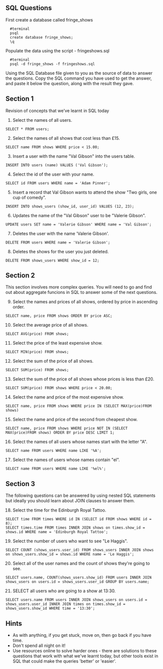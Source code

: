 ## SQL Questions

First create a database called fringe_shows
```
  #terminal
  psql
  create database fringe_shows;
  \q
```

Populate the data using the script - fringeshows.sql
```
  #terminal
  psql -d fringe_shows -f fringeshows.sql
```

Using the SQL Database file given to you as the source of data to answer the questions.  Copy the SQL command you have used to get the answer, and paste it below the question, along with the result they gave.


## Section 1

  Revision of concepts that we've learnt in SQL today

  1. Select the names of all users.

    SELECT * FROM users;


  2. Select the names of all shows that cost less than £15.

    SELECT name FROM shows WHERE price < 15.00;

  3. Insert a user with the name "Val Gibson" into the users table.

    INSERT INTO users (name) VALUES ('Val Gibson');

  4. Select the id of the user with your name.

    SELECT id FROM users WHERE name = 'Adam Pinner';

  5. Insert a record that Val Gibson wants to attend the show "Two girls, one cup of comedy".

    INSERT INTO shows_users (show_id, user_id) VALUES (12, 23);

  6. Updates the name of the "Val Gibson" user to be "Valerie Gibson".
  
    UPDATE users SET name = 'Valerie Gibson' WHERE name = 'Val Gibson';

  7. Deletes the user with the name 'Valerie Gibson'.

    DELETE FROM users WHERE name = 'Valerie Gibson';

  8. Deletes the shows for the user you just deleted.

    DELETE FROM shows_users WHERE show_id = 12;
  
  


## Section 2

  This section involves more complex queries.  You will need to go and find out about aggregate funcions in SQL to answer some of the next questions.

  9. Select the names and prices of all shows, ordered by price in ascending order.
  
    SELECT name, price FROM shows ORDER BY price ASC;

  10. Select the average price of all shows.
  
    SELECT AVG(price) FROM shows;

  11. Select the price of the least expensive show.
  
    SELECT MIN(price) FROM shows;

  12. Select the sum of the price of all shows.

    SELECT SUM(price) FROM shows;  

  13. Select the sum of the price of all shows whose prices is less than £20.
  
    SELECT SUM(price) FROM shows WHERE price < 20.00;

  14. Select the name and price of the most expensive show.

    SELECT name, price FROM shows WHERE price IN (SELECT MAX(price)FROM shows)

  15. Select the name and price of the second from cheapest show.
  
    SELECT name, price FROM shows WHERE price NOT IN (SELECT MAX(price)FROM shows) ORDER BY price DESC LIMIT 1;

  16. Select the names of all users whose names start with the letter "A".
  
    SELECT name FROM users WHERE name LIKE '%A';

  17. Select the names of users whose names contain "el".

    SELECT name FROM users WHERE name LIKE '%el%';
  


## Section 3

  The following questions can be answered by using nested SQL statements but ideally you should learn about JOIN clauses to answer them.

  18. Select the time for the Edinburgh Royal Tattoo.

    SELECT time FROM times WHERE id IN (SELECT id FROM shows WHERE id = 8);
    SELECT times.time FROM times INNER JOIN shows on times.show_id = shows.id WHERE name = 'Edinburgh Royal Tattoo';  

  19. Select the number of users who want to see "Le Haggis".

    SELECT COUNT (shows_users.user_id) FROM shows_users INNER JOIN shows on shows_users.show_id = shows.id WHERE name = 'Le Haggis';

  20. Select all of the user names and the count of shows they're going to see.

    SELECT users.name, COUNT(shows_users.show_id) FROM users INNER JOIN shows_users on users.id = shows_users.user_id GROUP BY users.name;

  21. SELECT all users who are going to a show at 13:30.

    SELECT users.name FROM users INNER JOIN shows_users on users.id = shows_users.user_id INNER JOIN times on times.show_id = shows_users.show_id WHERE time = '13:30';


## Hints

  - As with anything, if you get stuck, move on, then go back if you have time.
  - Don't spend all night on it!
  - Use resources online to solve harder ones - there are solutions to these questions that work with what we've learnt today, but other tools exist in SQL that could make the queries 'better' or 'easier'.

